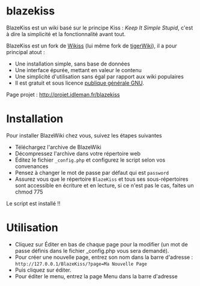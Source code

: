 blazekiss
=========

BlazeKiss est un wiki basé sur le principe Kiss : *Keep It Simple Stupid*, c'est à dire la simplicité et la fonctionnalité avant tout.

BlazeKiss est un fork de [Wikiss](http://wikiss.tuxfamily.org/) (lui même fork de [tigerWiki](http://fr.wikipedia.org/wiki/TigerWiki)), il a pour principal atout :

* Une installation simple, sans base de données
* Une interface épurée, mettant en valeur le contenu
* Une simplicité d'utilisation sans égal par rapport aux wiki populaires
* Il est gratuit et sous licence [publique générale GNU](http://fr.wikipedia.org/wiki/Licence_publique_g%C3%A9n%C3%A9rale_GNU).


Page projet : http://projet.idleman.fr/blazekiss

Installation
=========

Pour installer BlazeWiki chez vous, suivez les étapes suivantes

* Téléchargez l'archive de BlazeWiki
* Décompressez l'archive dans votre répertoire web
* Éditez le fichier ```_config.php``` et configurez le script selon vos convenances
* Pensez à changer le mot de passe par défaut qui est ```password```
* Assurez vous que le répertoire ```BlazeKiss``` et tous ses sous-répertoires sont accessible en écriture et en lecture, si ce n'est pas le cas, faites un chmod 775

Le script est installé !! 

Utilisation
=========

* Cliquez sur Éditer en bas de chaque page pour la modifier (un mot de passe définis dans le fichier _config.php vous sera demandé).
* Pour créer une nouvelle page, entrez son nom dans la barre d'adresse : `http://127.0.0.1/BlazeKiss/?page=Ma Nouvelle Page`
* Puis cliquez sur éditer.
* Pour éditer le menu, entrez la page Menu dans la barre d'adresse
